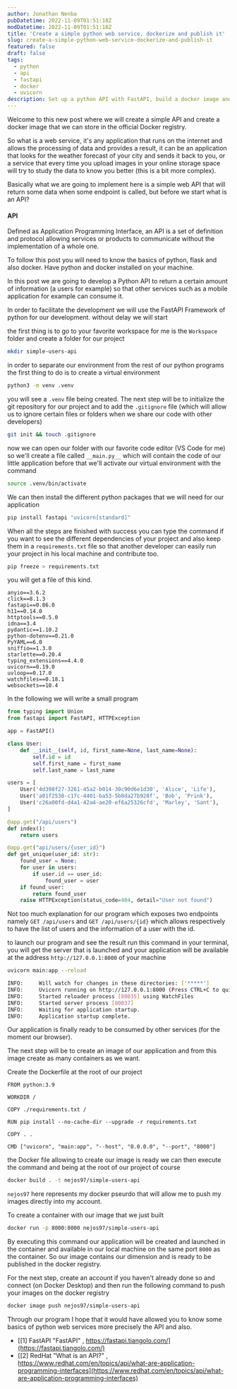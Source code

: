 ```yaml
---
author: Jonathan Nenba
pubDatetime: 2022-11-09T01:51:18Z
modDatetime: 2022-11-09T01:51:18Z
title: 'Create a simple python web service, dockerize and publish it'
slug: create-a-simple-python-web-service-dockerize-and-publish-it
featured: false
draft: false
tags:
  - python
  - api
  - fastapi
  - docker
  - uvicorn
description: Set up a python API with FastAPI, build a docker image and publish it on the docker registry.
---
```


Welcome to this new post where we will create a simple API and create a docker image that we can store in the official Docker registry.

So what is a web service, it's any application that runs on the internet and allows the processing of data and provides a result, it can be an application that looks for the weather forecast of your city and sends it back to you, or a service that every time you upload images in your online storage space will try to study the data to know you better (this is a bit more complex).

Basically what we are going to implement here is a simple web API that will return some data when some endpoint is called, but before we start what is an API?

#### API

Defined as Application Programming Interface, an API is a set of definition and protocol allowing services or products to communicate without the implementation of a whole one.

To follow this post you will need to know the basics of python, flask and also docker. Have python and docker installed on your machine. 

In this post we are going to develop a Python API to return a certain amount of information (a users for example) so that other services such as a mobile application for example can consume it.

In order to facilitate the development we will use the FastAPI Framework of python for our development. without delay we will start

the first thing is to go to your favorite workspace for me is the `Workspace` folder and create a folder for our project

```bash
mkdir simple-users-api
```

in order to separate our environment from the rest of our python programs the first thing to do is to create a virtual environment

```bash
python3 -m venv .venv
```

you will see a `.venv` file being created. The next step will be to initialize the git repository for our project and to add the `.gitignore` file (which will allow us to ignore certain files or folders when we share our code with other developers)

```bash
git init && touch .gitignore
```

now we can open our folder with our favorite code editor (VS Code for me)
so we'll create a file called `__main.py__` which will contain the code of our little application before that we'll activate our virtual environment with the command

```bash
source .venv/bin/activate
```

We can then install the different python packages that we will need for our application

```bash
pip install fastapi "uvicorn[standard]"
```

When all the steps are finished with success you can type the command if you want to see the different dependencies of your project and also keep them in a `requirements.txt` file so that another developer can easily run your project in his local machine and contribute too.

```bash
pip freeze > requirements.txt
```

you will get a file of this kind.

```
anyio==3.6.2
click==8.1.3
fastapi==0.86.0
h11==0.14.0
httptools==0.5.0
idna==3.4
pydantic==1.10.2
python-dotenv==0.21.0
PyYAML==6.0
sniffio==1.3.0
starlette==0.20.4
typing_extensions==4.4.0
uvicorn==0.19.0
uvloop==0.17.0
watchfiles==0.18.1
websockets==10.4
```

In the following we will write a small program

```python
from typing import Union
from fastapi import FastAPI, HTTPException

app = FastAPI()

class User:
	def __init__(self, id, first_name=None, last_name=None):
		self.id = id
		self.first_name = first_name
		self.last_name = last_name

users = [
	User('4d398f27-3261-45a2-b014-30c90d6e1d30', 'Alice', 'Life'),
	User('a01f2538-c17c-4401-ba53-5b8da27b928f', 'Bob', 'Prink'),
	User('c26a00fd-d4a1-42a4-ae20-ef6a25326cfd', 'Marley', 'Sant'),
]

@app.get("/api/users")
def index():
	return users

@app.get("api/users/{user_id}")
def get_unique(user_id: str):
	found_user = None;
	for user in users:
		if user.id == user_id:
			found_user = user
	if found_user:
		return found_user
	raise HTTPException(status_code=404, detail="User not found")
```

Not too much explanation for our program which exposes two endpoints namely `GET /api/users` and `GET /api/users/{id}` which allows respectively to have the list of users and the information of a user with the id.

to launch our program and see the result run this command in your terminal, you will get the server that is launched and your application will be available at the address `http://127.0.0.1:8000` of your machine

```bash
uvicorn main:app --reload
```

```bash
INFO:     Will watch for changes in these directories: ['*****']
INFO:     Uvicorn running on http://127.0.0.1:8000 (Press CTRL+C to quit)
INFO:     Started reloader process [80035] using WatchFiles
INFO:     Started server process [80037]
INFO:     Waiting for application startup.
INFO:     Application startup complete.
```

Our application is finally ready to be consumed by other services (for the moment our browser).

The next step will be to create an image of our application and from this image create as many containers as we want.

Create the Dockerfile at the root of our project

```
FROM python:3.9

WORKDIR /

COPY ./requirements.txt /

RUN pip install --no-cache-dir --upgrade -r requirements.txt

COPY . .

CMD ["uvicorn", "main:app", "--host", "0.0.0.0", "--port", "8000"]

```

the Docker file allowing to create our image is ready we can then execute the command and being at the root of our project of course

```bash
docker build . -t nejos97/simple-users-api    
```

`nejos97` here represents my docker pseurdo that will allow me to push my images directly into my account.

To create a container with our image that we just built

```bash
docker run -p 8000:8000 nejos97/simple-users-api 
```

By executing this command our application will be created and launched in the container and available in our local machine on the same port `8000` as the container. So our image contains our dimension and is ready to be published in the docker registry.

For the next step, create an account if you haven't already done so and connect (on Docker Desktop) and then run the following command to push your images on the docker registry

```bash
docker image push nejos97/simple-users-api
```

Through our program I hope that it would have allowed you to know some basics of python web services more precisely the API and also.

-  [[1] FastAPI "FastAPI" , https://fastapi.tiangolo.com/](https://fastapi.tiangolo.com/)
-  [[2] RedHat "What is an API?" , https://www.redhat.com/en/topics/api/what-are-application-programming-interfaces](https://www.redhat.com/en/topics/api/what-are-application-programming-interfaces)